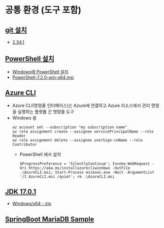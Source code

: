 # 공통 환경 (도구 포함)  

## [git 설치](https://git-scm.com/downloads) 
- [2.34.1](https://git-scm.com/download/win)  

## [PowerShell 설치](https://docs.microsoft.com/ko-kr/powershell/scripting/install/installing-powershell?view=powershell-7.2)
- [Windows에 PowerShell 설치](https://docs.microsoft.com/ko-kr/powershell/scripting/install/installing-powershell-on-windows?view=powershell-7.2)
- [PowerShell-7.2.0-win-x64.msi](https://github.com/PowerShell/PowerShell/releases/download/v7.2.0/PowerShell-7.2.0-win-x64.msi)

## [Azure CLI](https://docs.microsoft.com/ko-kr/cli/azure/install-azure-cli)
- Azure CLI(명령줄 인터페이스)는 Azure에 연결하고 Azure 리소스에서 관리 명령을 실행하는 플랫폼 간 명령줄 도구
- Windows 용
  ```
  az account set --subscription "my subscription name"
  az role assignment create --assignee servicePrincipalName --role Reader
  az role assignment delete --assignee userSign-inName --role Contributor
  ```
  - PowerShell 에서 설치
    ```
    $ProgressPreference = 'SilentlyContinue'; Invoke-WebRequest -Uri https://aka.ms/installazurecliwindows -OutFile .\AzureCLI.msi; Start-Process msiexec.exe -Wait -ArgumentList '/I AzureCLI.msi /quiet'; rm .\AzureCLI.msi
    ```

## [JDK 17.0.1](https://jdk.java.net/17/)
- [Windows/x64 - zip](https://download.java.net/java/GA/jdk17.0.1/2a2082e5a09d4267845be086888add4f/12/GPL/openjdk-17.0.1_windows-x64_bin.zip)

## [SpringBoot MariaDB Sample](https://github.com/SEOTAEEYOUL/SpringBootMariaDB)